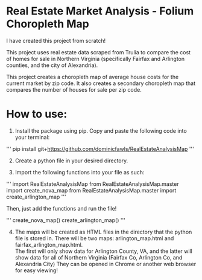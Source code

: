 # Real Estate Market Analysis - Folium Choropleth Map
I have created this project from scratch!

This project uses real estate data scraped from Trulia to compare the cost of homes for sale in Northern Virginia (specifically Fairfax and Arlington counties, and the city of Alexandria).

This project creates a choropleth map of average house costs for the current market by zip code.  It also creates a secondary choropleth map that compares the number of houses for sale per zip code.

# How to use:
1. Install the package using pip. Copy and paste the following code into your terminal:

'''
pip install git+https://github.com/dominicfawls/RealEstateAnalysisMap
'''

2. Create a python file in your desired directory.

3. Import the following functions into your file as such:

'''
import RealEstateAnalysisMap
from RealEstateAnalysisMap.master import create_nova_map
from RealEstateAnalysisMap.master import create_arlington_map
'''

Then, just add the functions and run the file!

'''
create_nova_map()
create_arlington_map()
'''

4. The maps will be created as HTML files in the directory that the python file is stored in.
There will be two maps: arlington_map.html and fairfax_arlington_map.html.  
The first will only show data for Arlington County, VA, and the latter will show data for all of Northern Virginia (Fairfax Co, Arlington Co, and Alexandria City)
They can be opened in Chrome or another web browser for easy viewing! 
